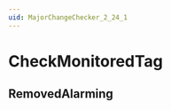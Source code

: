 ```yaml
---
uid: MajorChangeChecker_2_24_1
---
```


# CheckMonitoredTag

## RemovedAlarming

<!-- Description, Properties, ... sections are auto-generated. -->
<!-- REPLACE ME AUTO-GENERATION -->

<!-- Uncomment to add extra details -->
<!--### Details-->

<!-- Uncomment to add example code -->
<!--### Example code-->
